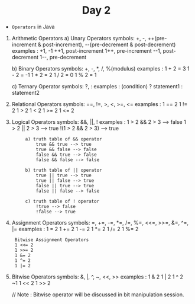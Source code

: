 <h1 align="center">Day 2</h1>

- `Operators` in Java

1. Arithmetic Operators
    a) Unary Operators
        symbols: 
            +, -, ++(pre-increment & post-increment), --(pre-decrement & post-decrement)
        examples :
            +1, -1
            ++1, post-increment
            1++, pre-increment
            --1, post-decrement
            1--, pre-decrement


    b) Binary Operators
        symbols:
            +, -, *, /, %(modulus)
        examples : 
            1 + 2 = 3
            1 - 2 = -1
            1 * 2 = 2
            1 / 2 = 0
            1 % 2 = 1


    c) Ternary Operator
        symbols:
            ?, :
        examples :
            (condition) ? statement1 : statement2



2. Relational Operators
    symbols:
        ==, !=, >, <, >=, <=
    examples :
        1 == 2
        1 != 2
        1 > 2
        1 < 2
        1 >= 2
        1 <= 2



3. Logical Operators
    symbols:
        &&, ||, !
    examples :
        1 > 2 && 2 > 3      --> false
        1 > 2 || 2 > 3      --> true
        !(1 > 2 && 2 > 3)   --> true

            a) truth table of && operator
                true && true --> true
                true && false --> false
                false && true --> false
                false && false --> false

            b) truth table of || operator
                true || true --> true
                true || false --> true
                false || true --> true
                false || false --> false

            c) truth table of ! operator
                !true --> false
                !false --> true



4. Assignment Operators
    symbols:
        =, +=, -=, *=, /=, %=, <<=, >>=, &=, ^=, |=
    examples :
        1 = 2
        1 += 2
        1 -= 2
        1 *= 2
        1 /= 2
        1 %= 2

        Bitwise Assignment Operators
        1 <<= 2
        1 >>= 2
        1 &= 2
        1 ^= 2
        1 |= 2


5. Bitwise Operators
    symbols:
        &, |, ^, ~, <<, >>
    examples :
        1 & 2
        1 | 2
        1 ^ 2
        ~1
        1 << 2
        1 >> 2


    // Note : Bitwise operator will be discussed in bit manipulation session.